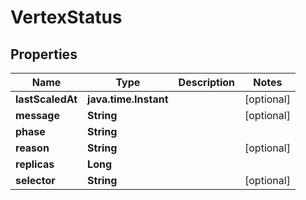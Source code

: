 

# VertexStatus


## Properties

Name | Type | Description | Notes
------------ | ------------- | ------------- | -------------
**lastScaledAt** | **java.time.Instant** |  |  [optional]
**message** | **String** |  |  [optional]
**phase** | **String** |  | 
**reason** | **String** |  |  [optional]
**replicas** | **Long** |  | 
**selector** | **String** |  |  [optional]




